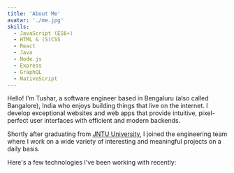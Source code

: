 ```yaml
---
title: 'About Me'
avatar: './me.jpg'
skills:
  - JavaScript (ES6+)
  - HTML & (S)CSS
  - React
  - Java
  - Node.js
  - Express
  - GraphQL
  - NativeScript
---
```


Hello! I'm Tushar, a software engineer based in Bengaluru (also called Bangalore), India who enjoys building things that live on the internet. I develop exceptional websites and web apps that provide intuitive, pixel-perfect user interfaces with efficient and modern backends.

Shortly after graduating from [JNTU University](https://www.jntuk.edu.in/), I joined the engineering team where I work on a wide variety of interesting and meaningful projects on a daily basis.

Here's a few technologies I've been working with recently:
